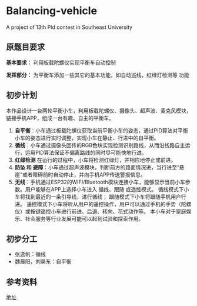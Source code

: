 # Balancing-vehicle
A project of 13th Pld contest in Southeast University

## 原题目要求
**基本要求：** 
利用板载陀螺仪实现平衡车自动控制


**发挥部分：**
为平衡车添加一些其它的基本功能，如自动巡线，红绿灯检测等
功能

## 初步计划

本作品设计一台两轮平衡小车，利用板载陀螺仪、摄像头、超声波、麦克风模块，链接手机APP，组成一台有趣、自主的平衡车。 
1. **自平衡**：小车通过板载陀螺仪获取当前平衡小车的姿态，通过PID算法对平衡小车的姿态进行实时调整，实现小车在静止、行进中的自平衡。 
2. **循线**：小车通过摄像头回传的RGB色块实现检测识别路线，从而沿线路自主运行，运用PID算法保证不偏离路线的同时尽可能快地行进。
3. **红绿检测** 在运行的过程中，小车将检测红绿灯，并相应地停止或前进。
4. **防坠 和 避障**：小车通过超声波模块，判断前方的路面情况进，当行进至“悬崖”或者障碍前时自动停止，并向手机APP传送警报信息。 
5. **无线**：手机通过ESP32的WIFI/Bluetooth模块连接小车，能够显示当前小车参数。用户能够在APP上选择小车进入 循线、跟随 或遥控模式。 循线模式下小车将找到最近的一条引导线，进行循线； 跟随模式下小车将跟随手机用户行进。 遥控模式下小车将听从用户的遥控操作，用户可以通过手机的手势（陀螺仪）或按键遥控小车进行前进、后退、转向、花式动作等。 
本小车对于家庭娱乐、社会服务等行业发展可能可以起到试验和探索作用。

## 初步分工

- 张逸帆：循线
- 魏晨阳，刘昊东：自平衡

## 参考资料
[地址](https://www.yahboom.com/study/bc-32)
